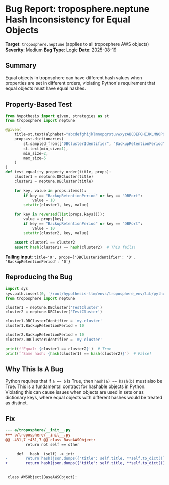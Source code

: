 # Bug Report: troposphere.neptune Hash Inconsistency for Equal Objects

**Target**: `troposphere.neptune` (applies to all troposphere AWS objects)
**Severity**: Medium
**Bug Type**: Logic
**Date**: 2025-08-19

## Summary

Equal objects in troposphere can have different hash values when properties are set in different orders, violating Python's requirement that equal objects must have equal hashes.

## Property-Based Test

```python
from hypothesis import given, strategies as st
from troposphere import neptune

@given(
    title=st.text(alphabet="abcdefghijklmnopqrstuvwxyzABCDEFGHIJKLMNOPQRSTUVWXYZ0123456789", min_size=1),
    props=st.dictionaries(
        st.sampled_from(["DBClusterIdentifier", "BackupRetentionPeriod", "DBPort", "KmsKeyId", "EngineVersion"]),
        st.text(min_size=1),
        min_size=2,
        max_size=5
    )
)
def test_equality_property_order(title, props):
    cluster1 = neptune.DBCluster(title)
    cluster2 = neptune.DBCluster(title)
    
    for key, value in props.items():
        if key == "BackupRetentionPeriod" or key == "DBPort":
            value = 10
        setattr(cluster1, key, value)
    
    for key in reversed(list(props.keys())):
        value = props[key]
        if key == "BackupRetentionPeriod" or key == "DBPort":
            value = 10
        setattr(cluster2, key, value)
    
    assert cluster1 == cluster2
    assert hash(cluster1) == hash(cluster2)  # This fails!
```

**Failing input**: `title='0', props={'DBClusterIdentifier': '0', 'BackupRetentionPeriod': '0'}`

## Reproducing the Bug

```python
import sys
sys.path.insert(0, '/root/hypothesis-llm/envs/troposphere_env/lib/python3.13/site-packages')
from troposphere import neptune

cluster1 = neptune.DBCluster('TestCluster')
cluster2 = neptune.DBCluster('TestCluster')

cluster1.DBClusterIdentifier = 'my-cluster'
cluster1.BackupRetentionPeriod = 10

cluster2.BackupRetentionPeriod = 10
cluster2.DBClusterIdentifier = 'my-cluster'

print(f'Equal: {cluster1 == cluster2}')  # True
print(f'Same hash: {hash(cluster1) == hash(cluster2)}')  # False!
```

## Why This Is A Bug

Python requires that if `a == b` is True, then `hash(a) == hash(b)` must also be True. This is a fundamental contract for hashable objects in Python. Violating this can cause issues when objects are used in sets or as dictionary keys, where equal objects with different hashes would be treated as distinct.

## Fix

```diff
--- a/troposphere/__init__.py
+++ b/troposphere/__init__.py
@@ -431,7 +431,7 @@ class BaseAWSObject:
         return not self == other
 
     def __hash__(self) -> int:
-        return hash(json.dumps({"title": self.title, **self.to_dict()}, indent=0))
+        return hash(json.dumps({"title": self.title, **self.to_dict()}, indent=0, sort_keys=True))
 
 
 class AWSObject(BaseAWSObject):
```